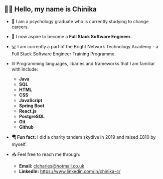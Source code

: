 ## 👋🏽 Hello, my name is Chinika


- 🧠 I am a psychology graduate who is currently studying to change careers.
- 🥞 I now aspire to become a <b>Full Stack Software Engineer.</b> 
- 💻 I am currently a part of the Bright Network Technology Academy - a Full Stack Software Engineer Training Programme. 
- 🌐 Programming languages, libaries and frameworks that I am familiar with include: 
  - <b> Java
  - SQL
  - HTML
  - CSS
  - JavaScript
  - Spring Boot
  - React.js 
  - PostgreSQL 
  - Git
  - Github </b>

- <b>🪂 Fun fact:</b> I did a charity tandem skydive in 2019 and raised £810 by myself.
- 📥 Feel free to reach me through:
  - <b>Email:</b>  clcharles@hotmail.co.uk 
  - <b>LinkedIn:</b>  https://www.linkedin.com/in/chinika-c/

